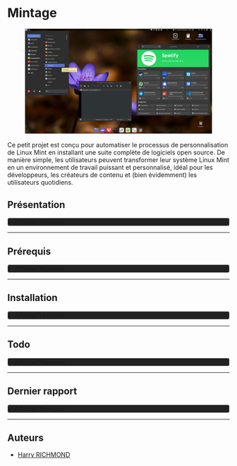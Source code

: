 # Mintage

<figure>
  <img src="./DATA/preview.jpg" alt="Preview">
  <figcaption></figcaption>
</figure>

Ce petit projet est conçu pour automatiser le processus de personnalisation de Linux Mint en installant une suite complète de logiciels open source. De manière simple, les utilisateurs peuvent transformer leur système Linux Mint en un environnement de travail puissant et personnalisé, idéal pour les développeurs, les créateurs de contenu et (bien évidemment) les utilisateurs quotidiens.

## Présentation

<details style="background-color: #222222; border: 1px solid #ccc; border-radius: 4px;">
<summary>Afficher/Masquer</summary>

### Fonctionnalités

- **Installation Automatique** : Déployez votre environnement personnalisé sans intervention manuelle.
- **Suite Complète** : Le script inclut des logiciels pour le développement, la bureautique, le multimédia, et plus encore.
- **Open Source** : Tous les logiciels installés sont open source, garantissant transparence et respect de la vie privée.
- **Thème Préconfiguré** : Profitez d'un thème sobre et fonctionnel, conçu pour une expérience utilisateur optimale.

### Liste de logiciels

Une liste non exhaustive des logiciels inclus dans ce script :

- **Développement**: Codium, Git, Docker
- **Bureautique**: LibreOffice, Thunderbird
- **Multimédia**: GIMP, Kodi
- **Internet**: Vivaldi, FileZilla
- ...et beaucoup d'autres !

Vous pouvez aussi consulter [la liste complète](./DATA/complete-list.md).

### Contributions

Les contributions sont les bienvenues ! Si vous avez des suggestions ou des améliorations, n'hésitez pas à soumettre une pull request ou à ouvrir une issue.

### License

Distribué sous la licence GPLv3. Voir `LICENSE` pour plus d'informations.

</details>

---

## Prérequis

<details style="background-color: #222222; border: 1px solid #ccc; border-radius: 4px;">
<summary>Afficher/Masquer</summary>

Une clean install de [Linux Mint 21.3 x86_64](https://www.linuxmint.com) est nécessaire.
Pour info pour coller dans le terminal il faut utiliser `CTRL + SHIFT + V` et pour copier `CTRL + SHIFT + C`.
`CTRL + C` sert à quitter dans le terminal.

Choisir les miroirs de téléchargement pour les mises à jour (prenez les plus rapides)
Pour ouvrir le terminal : `CTRL + ALT + T`

```bash
/usr/bin/software-properties-gtk
```

Ensuite choisissez les drivers

```bash
driver-manager
```

Installez les drivers propriétaires et "Appliquer les changements", puis fermez.

Faire les mise à jour

```bash
mintupdate
```

Et installer nala, une surcouche du gestionnaire apt

```bash
# Nala
sudo apt install -y nala expect curl wget
# puis changer les miroir de dl avec :
sudo nala fetch
# en répondant "2 3 4" sans oublier les espaces entre eux
# ou plus simplement (mais semble ne pas toujours marcher)
echo -e "2 3 4\nY" | sudo nala fetch
```

Il y a une source défaillante chez moi "linuxmirrors.ir", c'est pour ça que c'est "2 3 4" et non "1 2 3"  
Si vous avez besoin de gérer les sources (inutile ici) ouvrez "Gestionnaire de mises à jour" et allez dans "Edition/Sources de logiciels", allez ensuite dans "Dépôts supplémentaires" et décochez la ou les sources en question.

### Téléchargement

Depuis le terminal, on télécharge [la dernière release](https://github.com/RogerBytes/Mintage/releases/latest) et on la décompresse :

```bash
latest_url=$(curl -sL -w '%{url_effective}\n' https://github.com/RogerBytes/Mintage/releases/latest -o /dev/null)
download_url="${latest_url/tag\/v/download/v}/Mintage-${latest_url##*/}.tar.gz"
wget $download_url
file=$(find . -name 'Mintage*.tar.gz' -print -quit)
tar -xvf "$file"
folder_name=$(tar -tf "$file" | head -1 | cut -f1 -d"/")
rm $file

```

</details>

---

## Installation

<details style="background-color: #222222; border: 1px solid #ccc; border-radius: 4px;">
<summary>Afficher/Masquer</summary>

### Installation scriptée

Dans le terminal, dans le dossier extrait depuis l'archive (l'on y est déjà après avoir fait les prérequis)

```bash
$HOME/Mintage/prerequis.sh
```

Puis dans un nouveau terminal :

```bash
$HOME/Mintage/install.sh
```

Puis faire un reboot.  
Après le redémarrage lancez Vivaldi, Jdownloader et Thunderbird une première fois, puis fermez les tous.  

Ensuite, lancer :

```bash
$HOME/Mintage/after-reboot.sh
```

### Installations manuelles

#### Grub Csutomizer

Si Dual-Boot seulement !
Dans un terminal :

```bash
grub-customizer
```

Dans Grub customizer mettez "calmgrub" comme thème avec l’icône de "+" dans l'onglet "apparence" (mettez calmgrub.tar.gz qui se trouve dans /racine du système) faites "appliquer" et enregistrez.

#### Gestionnaire de mises à jour

Dans "Gestionnaire de mises à jour" allez dans "Édition/Préférences", allez dans l'onglet "Paquet" et cochez les maj cinnamon et flatpak, ensuite allez dans l'onglet "Automatisation" et cochez tout sauf le dernier "Retirer les noyaux obsolètes et leurs dépendances".

#### Dual Boot avec Windows

Si Dual-Boot seulement !

Dans un terminal :

```bash
gnome-disks
```

Trouvez le disque où est installé Windows, puis chez la partition NTFS où il se trouve, sélectionnez-le puis cliquez
sur la petite roue de paramétrage. Choisissez l'option "modifier les options de montage",
Décochez "Réglages par défaut de la session" et décochez tout puis faîtes "Valider.

#### Appimages

Depuis le dossier caché `~/Applications` (qui sert à un gestionnaire pour stocker les appimages) lancez chacune des applications.

#### Jdownloader

Ouvrez Jdownloader, allez dans paramètres/général et mettez votre d'utilisateur à la place de "harry" dans le chemin de téléchargement par défaut (premier de la liste)

#### Vivaldi

Lancez Vivaldi, il faut désactiver (en cliquant dessus depuis l’icône pour la griser) l'extension "Download with JDownloader" (la plus petite sans point d'exclamation).  
Si on veut l'utiliser (et non la désactiver), il faut que Jdownloader soit ouvert pour récupérer les téléchargements.

#### LanguageTools pour LibreOffice

Téléchargez l'extension via wget (dl direct)

```bash
wget https://languagetool.org/download/LanguageTool-stable.oxt
```

Dans LibreOffice allez dans "Outils/Gestionnaire des extensions..."  
Puis "Ajouter" et choisir "LanguageTool-stable.oxt"  
Dans LibreOffice aller dans "Outils/Options" (ou 'Alt+F12'), puis :  
"Paramètres linguistiques/Linguistique"  
Allez dans l'encart "Modules linguistiques disponibles", puis :  
Décochez "Vérificateur orthographique Hunspell"

#### Derniers réglages

Sinon sur votre bureau 'clic droit' > personnaliser :
décochez "ajustement automatique", puis cliquez en bas sur "Paramètre du bureau"
Décochez le poste de travail et cochez le dossier personnel

Lancez Xpad une première fois depuis le menu.

Clic droit sur l’icône "préférences" dans l'onglet "au démarrage, cochez "Démarrer Xpad automatiquement après l'ouverture de session".

Pour lancer une détection des capteurs thermiques et autres :

```bash
sudo sensors-detect
```

### Installation terminée

Dans votre dossier utilisateur se trouve le dossier Mintage : vous pouvez maintenant le supprimer.  
Une documentation avec plein de conseils et astuces se trouve dans `~/Local/Documentation`.  

Votre installation est terminée, amusez-vous bien sur Linux Mint !

</details>

---

## Todo

<details style="background-color: #222222; border: 1px solid #ccc; border-radius: 4px;">
<summary>Afficher/Masquer</summary>

1. Faire un script de customisation pour une nouvelle session.
2. Faire une application simple pour changer de runtime Java.
3. Faire un import des options de Thunderbird (sans lier de compte bien sûr, tester car c'est complexe à importer avec les changements de version)

</details>

---

## Dernier rapport

<details style="background-color: #222222; border: 1px solid #ccc; border-radius: 4px;">
<summary>Afficher/Masquer</summary>

### Problèmes

RAS - a test changements

### Observations

Après qt5ct (juste après game feral mode et powerlevel de zsh) Système demande à relancer cinnamon. Et dans le shell il demande le mdp dans le terminal sans rien faire derrière (je pense que c'est pour mintupdate mais pas sûr).

#### Les paquets que je remets manuellement (afin de sauter une étape)

- blueman
- caffeine
- psensor
- transmission-gtk

#### Les appli flatpak sans support de thème

- Ciano - Compression et conversion de fichiers audio et vidéo
- Mousai - io.github.seadve.Mousai
- Téléchargeur de vidéo - com.github.unrud.VideoDownloader

</details>

---

## Auteurs

- [Harry RICHMOND](https://github.com/RogerBytes)
